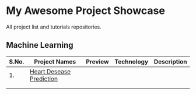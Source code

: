 # My Awesome Project Showcase
All project list and tutorials repositories.

## Machine Learning

|S.No.|Project Names|Preview|Technology|Description|
|---|---|---|---|---|
|1. |[Heart Desease Prediction](https://github.com/dev-mdirfan/heart-disease-prediction.git)||||
||||||
||||||
